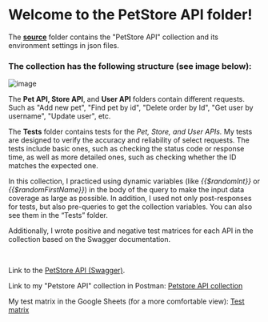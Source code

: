 <h1>Welcome to the PetStore API folder!</h1>
<div>
  <p>The <b><a href="https://github.com/nshubina/Portfolio/tree/a90f03b829b8e911c8094a874b3179af13f277a6/API%20Testing/PetStore%20API/source" 
              target="_blank">source</a></b> folder contains the "PetStore API" collection and its environment settings in json files. 
  </p>
  <h3>The collection has the following structure (see image below): </h3>
 
  ![image](https://github.com/user-attachments/assets/3a78054f-b4dc-4078-a0c9-09da73866fa0)

  <p> The <b>Pet API, Store API</b>, and <b>User API</b> folders contain different requests. Such as "Add new pet", "Find pet by id", "Delete order by Id", "Get user       by username", "Update 
   user", etc. </p>
  <p>The <b>Tests</b> folder contains tests for the <i>Pet, Store, and User APIs.</i> My tests are designed to verify the accuracy and reliability of select         
  requests. The tests include basic ones, such as checking the status code or response time, as well as more detailed ones, such as checking whether the ID matches the expected one.</p>
  <p> In this collection, I practiced using dynamic variables (like <i>{{$randomInt}}</i> or <i>{{$randomFirstName}}</i>) in the body of the query to make the input data coverage as large as possible. In addition, I used not only post-responses for tests, but also pre-queries to get the collection variables. You can also see them in the “Tests” folder.</p>
  <p>Additionally, I wrote positive and negative test matrices for each API in the collection based on the Swagger documentation.</p>
  <br>
  <p>Link to the <a href="https://petstore.swagger.io/" target= "_blank"> PetStore API (Swagger)</a>.</p>
  <p>Link to my "Petstore API" collection in Postman: <a href= "https://www.postman.com/dark-station-396690/workspace/public/collection/7763740-d9f1510d-14b4-41e2-930c-a90b9af3b274?action=share&creator=7763740" target="_blank">Petstore API collection</a></p>
  <p>My test matrix in the Google Sheets (for a more comfortable view): <a href = "https://docs.google.com/spreadsheets/d/1N70VN9s_XcXIRgzzyQb9CsFLrQD2diW9/edit?usp=sharing&ouid=108457983755801807376&rtpof=true&sd=true" target = "_blank">Test matrix</a></p>
</div>
